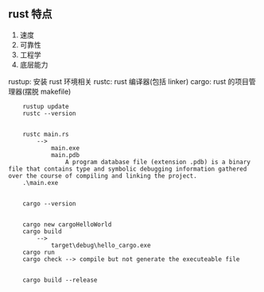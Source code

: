 ## rust 特点

1. 速度
2. 可靠性
3. 工程学
4. 底层能力

rustup: 安装 rust 环境相关
rustc: rust 编译器(包括 linker)
cargo: rust 的项目管理器(摆脱 makefile)

```
    rustup update
    rustc --version


    rustc main.rs
        -->
            main.exe
            main.pdb
                A program database file (extension .pdb) is a binary file that contains type and symbolic debugging information gathered over the course of compiling and linking the project.
    .\main.exe


    cargo --version


    cargo new cargoHelloWorld
    cargo build
        -->
            target\debug\hello_cargo.exe
    cargo run
    cargo check --> compile but not generate the executeable file


    cargo build --release
```

